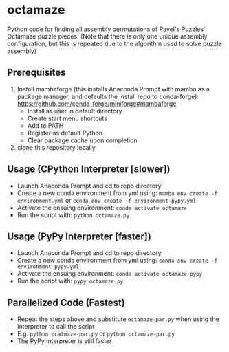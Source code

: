 # octamaze
Python code for finding all assembly permutations of Pavel's Puzzles' Octamaze puzzle pieces. (Note that there is only one unique assembly configuration, but this is repeated due to the algorithm used to solve puzzle assembly)

## Prerequisites
1. Install mambaforge (this installs Anaconda Prompt with mamba as a package manager, and defaults the install repo to conda-forge): https://github.com/conda-forge/miniforge#mambaforge
    * Install as user in default directory
    * Create start menu shortcuts
    * Add to PATH
    * Register as default Python
    * Clear package cache upon completion
2. clone this repository locally

## Usage (CPython Interpreter [slower])
- Launch Anaconda Prompt and cd to repo directory
- Create a new conda environment from yml using: `mamba env create -f environment.yml` or `conda env create -f environment-pypy.yml`
- Activate the ensuing environment: `conda activate octamaze`
- Run the script with: `python octamaze.py`

## Usage (PyPy Interpreter [faster])
- Launch Anaconda Prompt and cd to repo directory
- Create a new conda environment from yml using: `conda env create -f environment-pypy.yml`
- Activate the ensuing environment: `conda activate octamaze-pypy`
- Run the script with: `pypy octamaze.py`

## Parallelized Code (Fastest)
- Repeat the steps above and substitute `octamaze-par.py` when using the interpreter to call the script
- E.g. `python ocatmaze-par.py` or `python octamaze-par.py`
- The PyPy interpreter is still faster
